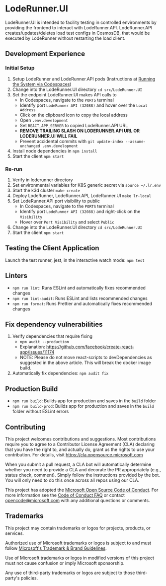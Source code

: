 # LodeRunner.UI

LodeRunner.UI is intended to facility testing in controlled environments by providing the frontend to interact with LodeRunner.API. LodeRunner.API creates/updates/deletes load test configs in CosmosDB, that would be executed by LodeRunner without restarting the load client.

## Development Experience

### Initial Setup

1. Setup LodeRunner and LodeRunner.API pods (Instructions at [Running the System via Codespaces](../../README.md#running-the-system-via-codespaces))
2. Change into the LodeRunner.UI directory `cd src/LodeRunner.UI`
3. Set the endpoint LodeRunner.UI makes API calls to
   - In Codespaces, navigate to the `PORTS` terminal
   - Identify port `LodeRunner API (32088)` and hover over the `Local Address`
   - Click on the clipboard icon to copy the local address
   - Open `.env.development`
   - Set `REACT_APP_SERVER` to copied LodeRunner.API URL
   - **REMOVE TRAILING SLASH ON LODERUNNER.API URL OR LODERUNNER.UI WILL FAIL**
   - Prevent accidental commits with `git update-index --assume-unchanged .env.development`
4. Install node dependencies in `npm install`
5. Start the client `npm start`

### Re-run

1. Verify in loderunner directory
2. Set environmental variables for K8S generic secret via `source ~/.lr.env`
3. Start the k3d cluster `make create`
4. Deploy LodeRunner, LodeRunner.API, LodeRunner.UI `make lr-local`
5. Set LodeRunner.API port visibility to public
   - In Codespaces, navigate to the `PORTS` terminal
   - Identify port `LodeRunner API (32088)` and right-click on the `Visibility`
   - Hover over `Port Visibility` and select `Public`
6. Change into the LodeRunner.UI directory `cd src/LodeRunner.UI`
7. Start the client `npm start`

## Testing the Client Application

Launch the test runner, jest, in the interactive watch mode: `npm test`

## Linters

- `npm run lint`: Runs ESLint and automatically fixes recommended changes
- `npm run lint-audit`: Runs ESLint and lists recommended changes
- `npm run format`: Runs Prettier and automatically fixes recommended changes

## Fix dependency vulnerabilities

1. Verify dependencies that require fixing
   - `npm audit --production`
   - Explanation: <https://github.com/facebook/create-react-app/issues/11174>
   - NOTE: Please do not move react-scripts to devDependencies as suggested in the above article. This will break the docker image build.
2. Automatically fix dependencies: `npm audit fix`

## Production Build

- `npm run build`: Builds app for production and saves in the `build` folder
- `npm run build-prod`: Builds app for production and saves in the `build` folder without ESLint errors

## Contributing

This project welcomes contributions and suggestions. Most contributions require you to agree to a Contributor License Agreement (CLA) declaring that you have the right to, and actually do, grant us the rights to use your contribution. For details, visit <https://cla.opensource.microsoft.com>

When you submit a pull request, a CLA bot will automatically determine whether you need to provide a CLA and decorate the PR appropriately (e.g., status check, comment). Simply follow the instructions provided by the bot. You will only need to do this once across all repos using our CLA.

This project has adopted the [Microsoft Open Source Code of Conduct](https://opensource.microsoft.com/codeofconduct/). For more information see the [Code of Conduct FAQ](https://opensource.microsoft.com/codeofconduct/faq/) or contact [opencode@microsoft.com](mailto:opencode@microsoft.com) with any additional questions or comments.

## Trademarks

This project may contain trademarks or logos for projects, products, or services.

Authorized use of Microsoft trademarks or logos is subject to and must follow [Microsoft's Trademark & Brand Guidelines](https://www.microsoft.com/en-us/legal/intellectualproperty/trademarks/usage/general).

Use of Microsoft trademarks or logos in modified versions of this project must not cause confusion or imply Microsoft sponsorship.

Any use of third-party trademarks or logos are subject to those third-party's policies.
